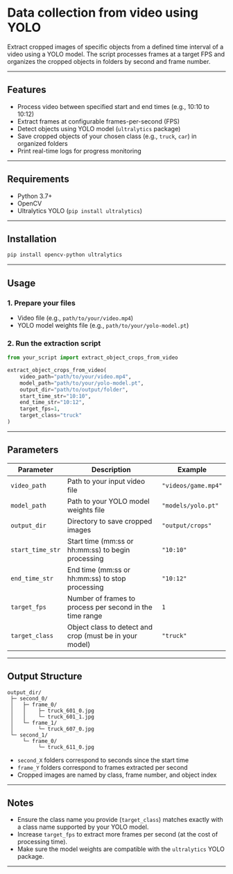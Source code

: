 
# Data collection from video using YOLO

Extract cropped images of specific objects from a defined time interval of a video using a YOLO model. The script processes frames at a target FPS and organizes the cropped objects in folders by second and frame number.

---

## Features

* Process video between specified start and end times (e.g., 10:10 to 10:12)
* Extract frames at configurable frames-per-second (FPS)
* Detect objects using YOLO model (`ultralytics` package)
* Save cropped objects of your chosen class (e.g., `truck`, `car`) in organized folders
* Print real-time logs for progress monitoring

---

## Requirements

* Python 3.7+
* OpenCV
* Ultralytics YOLO (`pip install ultralytics`)

---

## Installation

```bash
pip install opencv-python ultralytics
```

---

## Usage

### 1. Prepare your files

* Video file (e.g., `path/to/your/video.mp4`)
* YOLO model weights file (e.g., `path/to/your/yolo-model.pt`)

### 2. Run the extraction script

```python
from your_script import extract_object_crops_from_video

extract_object_crops_from_video(
    video_path="path/to/your/video.mp4",
    model_path="path/to/your/yolo-model.pt",
    output_dir="path/to/output/folder",
    start_time_str="10:10",
    end_time_str="10:12",
    target_fps=1,
    target_class="truck"
)
```

---

## Parameters

| Parameter        | Description                                              | Example             |
| ---------------- | -------------------------------------------------------- | ------------------- |
| `video_path`     | Path to your input video file                            | `"videos/game.mp4"` |
| `model_path`     | Path to your YOLO model weights file                     | `"models/yolo.pt"`  |
| `output_dir`     | Directory to save cropped images                         | `"output/crops"`    |
| `start_time_str` | Start time (mm\:ss or hh\:mm\:ss) to begin processing    | `"10:10"`           |
| `end_time_str`   | End time (mm\:ss or hh\:mm\:ss) to stop processing       | `"10:12"`           |
| `target_fps`     | Number of frames to process per second in the time range | `1`                 |
| `target_class`   | Object class to detect and crop (must be in your model)  | `"truck"`           |

---

## Output Structure

```
output_dir/
 ├─ second_0/
 │   ├─ frame_0/
 │   │    ├─ truck_601_0.jpg
 │   │    └─ truck_601_1.jpg
 │   └─ frame_1/
 │        └─ truck_607_0.jpg
 └─ second_1/
     └─ frame_0/
          └─ truck_611_0.jpg
```

* `second_X` folders correspond to seconds since the start time
* `frame_Y` folders correspond to frames extracted per second
* Cropped images are named by class, frame number, and object index

---

## Notes

* Ensure the class name you provide (`target_class`) matches exactly with a class name supported by your YOLO model.
* Increase `target_fps` to extract more frames per second (at the cost of processing time).
* Make sure the model weights are compatible with the `ultralytics` YOLO package.

---
